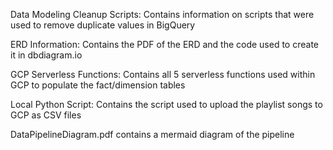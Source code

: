 Data Modeling Cleanup Scripts: Contains information on scripts that were used to remove duplicate values in BigQuery

ERD Information: Contains the PDF of the ERD and the code used to create it in dbdiagram.io

GCP Serverless Functions: Contains all 5 serverless functions used within GCP to populate the fact/dimension tables

Local Python Script: Contains the script used to upload the playlist songs to GCP as CSV files

DataPipelineDiagram.pdf contains a mermaid diagram of the pipeline